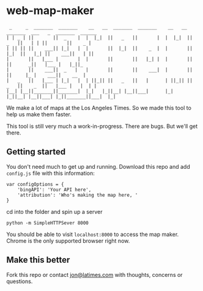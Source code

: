 # web-map-maker


```
 _     _  _______  _______    __   __  _______  _______    __   __  _______  ___   _  _______  ______   
| | _ | ||       ||  _    |  |  |_|  ||   _   ||       |  |  |_|  ||   _   ||   | | ||       ||    _ |  
| || || ||    ___|| |_|   |  |       ||  |_|  ||    _  |  |       ||  |_|  ||   |_| ||    ___||   | ||  
|       ||   |___ |       |  |       ||       ||   |_| |  |       ||       ||      _||   |___ |   |_||_ 
|       ||    ___||  _   |   |       ||       ||    ___|  |       ||       ||     |_ |    ___||    __  |
|   _   ||   |___ | |_|   |  | ||_|| ||   _   ||   |      | ||_|| ||   _   ||    _  ||   |___ |   |  | |
|__| |__||_______||_______|  |_|   |_||__| |__||___|      |_|   |_||__| |__||___| |_||_______||___|  |_|
```

We make a lot of maps at the Los Angeles Times. So we made this tool to help us make them faster.

This tool is still very much a work-in-progress. There are bugs. But we'll get there.

## Getting started

You don't need much to get up and running. Download this repo and add `config.js` file with this information:

```
var configOptions = {
    'bingAPI': 'Your API here',
    'attribution': 'Who's making the map here, '
}
```

cd into the folder and spin up a server

```
python -m SimpleHTTPSever 8000
```

You should be able to visit `localhost:8000` to access the map maker. Chrome is the only supported browser right now.

## Make this better

Fork this repo or contact jon@latimes.com with thoughts, concerns or questions.

